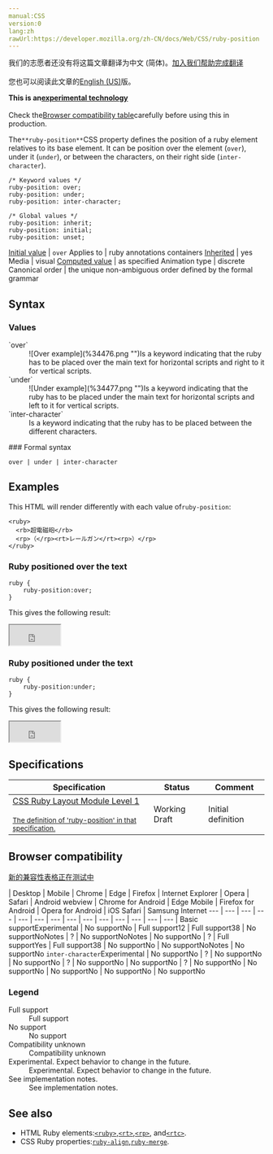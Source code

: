 ```yaml
---
manual:CSS
version:0
lang:zh
rawUrl:https://developer.mozilla.org/zh-CN/docs/Web/CSS/ruby-position
---
```




<bdi>我们的志愿者还没有将这篇文章翻译为<bdi>中文 (简体)</bdi>。[加入我们帮助完成翻译](%34483 "")<br></br>您也可以阅读此文章的[English (US)](%34484 "")版。</bdi>






**This is an[experimental technology](%3404 "")**<br></br>Check the[Browser compatibility table](%34481 "")carefully before using this in production.





The`**ruby-position**`CSS property defines the position of a ruby element relatives to its base element. It can be position over the element (`over`), under it (`under`), or between the characters, on their right side (`inter-character`).


```
/* Keyword values */
ruby-position: over;
ruby-position: under;
ruby-position: inter-character;

/* Global values */
ruby-position: inherit;
ruby-position: initial;
ruby-position: unset;
```

[Initial value](%28552 "") | `over` 
Applies to | ruby annotations containers 
[Inherited](%28555 "") | yes 
Media | visual 
[Computed value](%28556 "") | as specified 
Animation type | discrete 
Canonical order | the unique non-ambiguous order defined by the formal grammar 


## Syntax<a name="Syntax"></a>

### Values<a name="Values"></a>
<dl><dt id=''>`over`</dt><dd>![Over example](%34476.png "")Is a keyword indicating that the ruby has to be placed over the main text for horizontal scripts and right to it for vertical scripts.</dd><dt id=''>`under`</dt><dd>![Under example](%34477.png "")Is a keyword indicating that the ruby has to be placed under the main text for horizontal scripts and left to it for vertical scripts.</dd><dt id=''>`inter-character`</dt><dd>Is a keyword indicating that the ruby has to be placed between the different characters.</dd></dl>
### Formal syntax<a name="Formal_syntax"></a>

```
over | under | inter-character
```

## Examples<a name="Examples"></a>


This HTML will render differently with each value of`ruby-position`:


```
<ruby>
  <rb>超電磁砲</rb>
  <rp>（</rp><rt>レールガン</rt><rp>）</rp>
</ruby>
```

### Ruby positioned over the text<a name="Ruby_positioned_over_the_text"></a>

```
ruby {
    ruby-position:over;
}
```


This gives the following result:



<iframe src='https://mdn.mozillademos.org/en-US/docs/Web/CSS/ruby-position$samples/Ruby_positioned_over_the_text?revision=1378133' width='100' height='40'></iframe>



### Ruby positioned under the text<a name="Ruby_positioned_under_the_text"></a>

```
ruby {
    ruby-position:under;
}
```


This gives the following result:



<iframe src='https://mdn.mozillademos.org/en-US/docs/Web/CSS/ruby-position$samples/Ruby_positioned_under_the_text?revision=1378133' width='100' height='40'></iframe>



## Specifications<a name="Specifications"></a>

Specification | Status | Comment 
 ---  |  ---  |  ---  | 
[CSS Ruby Layout Module Level 1<br></br><small>The definition of &#39;ruby-position&#39; in that specification.</small>](%34485 "") | Working Draft | Initial definition 


## Browser compatibility<a name="Browser_compatibility"></a>




[新的兼容性表格正在测试中<i></i>](%3360 "")

 | <abbr>Desktop<i></i></abbr> | <abbr>Mobile<i></i></abbr> 
 | <abbr>Chrome<i></i></abbr> | <abbr>Edge<i></i></abbr> | <abbr>Firefox<i></i></abbr> | <abbr>Internet Explorer<i></i></abbr> | <abbr>Opera<i></i></abbr> | <abbr>Safari<i></i></abbr> | <abbr>Android webview<i></i></abbr> | <abbr>Chrome for Android<i></i></abbr> | <abbr>Edge Mobile<i></i></abbr> | <abbr>Firefox for Android<i></i></abbr> | <abbr>Opera for Android<i></i></abbr> | <abbr>iOS Safari<i></i></abbr> | <abbr>Samsung Internet<i></i></abbr> 
 ---  |  ---  |  ---  |  ---  |  ---  |  ---  |  ---  |  ---  |  ---  |  ---  |  ---  |  ---  |  ---  |  ---  | 
Basic support<abbr>Experimental<i></i></abbr> | <abbr>No support</abbr>No | <abbr>Full support</abbr>12 | <abbr>Full support</abbr>38 | <abbr>No support</abbr>No<abbr>Notes<i></i></abbr> | <abbr>?</abbr> | <abbr>No support</abbr>No<abbr>Notes<i></i></abbr> | <abbr>No support</abbr>No | <abbr>?</abbr> | <abbr>Full support</abbr>Yes | <abbr>Full support</abbr>38 | <abbr>No support</abbr>No | <abbr>No support</abbr>No<abbr>Notes<i></i></abbr> | <abbr>No support</abbr>No 
`inter-character`<abbr>Experimental<i></i></abbr> | <abbr>No support</abbr>No | <abbr>?</abbr> | <abbr>No support</abbr>No | <abbr>No support</abbr>No | <abbr>?</abbr> | <abbr>No support</abbr>No | <abbr>No support</abbr>No | <abbr>?</abbr> | <abbr>No support</abbr>No | <abbr>No support</abbr>No | <abbr>No support</abbr>No | <abbr>No support</abbr>No | <abbr>No support</abbr>No 


### Legend<a name="Legend"></a>
<dl><dt id=''><abbr>Full support</abbr></dt><dd>Full support</dd><dt id=''><abbr>No support</abbr></dt><dd>No support</dd><dt id=''><abbr>Compatibility unknown</abbr></dt><dd>Compatibility unknown</dd><dt id=''><abbr>Experimental. Expect behavior to change in the future.<i></i></abbr></dt><dd>Experimental. Expect behavior to change in the future.</dd><dt id=''><abbr>See implementation notes.<i></i></abbr></dt><dd>See implementation notes.</dd></dl>





## See also<a name="See_also"></a>

* HTML Ruby elements:[`<ruby>`](%34486 "The HTML <ruby> element represents a ruby annotation. Ruby annotations are for showing pronunciation of East Asian characters."),[`<rt>`](%34487 "The HTML Ruby Text (<rt>) element specifies the ruby text component of a ruby annotation, which is used to provide pronunciation, translation, or transliteration information for East Asian typography. The <rt> element must always be contained within a <ruby> element."),[`<rp>`](%34488 "The HTML Ruby Fallback Parenthesis (<rp>) element is used to provide fall-back parentheses for browsers that do not support display of ruby annotations using the <ruby> element."), and[`<rtc>`](%34489 "The HTML Ruby Text Container (<rtc>) element embraces semantic annotations of characters presented in a ruby of <rb> elements used inside of <ruby> element. <rb> elements can have both pronunciation (<rt>) and semantic (<rtc>) annotations.").
* CSS Ruby properties:[`ruby-align`](%34490 "The ruby-align CSS property defines the distribution of the different ruby elements over the base."),[`ruby-merge`](%34491 "The documentation about this has not yet been written; please consider contributing!").



